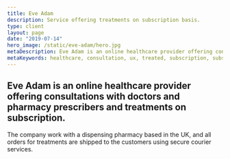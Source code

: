 ```yaml
---
title: Eve Adam
description: Service offering treatments on subscription basis.
type: client
layout: page
date: "2019-07-14"
hero_image: /static/eve-adam/hero.jpg
metaDescription: Eve Adam is an online healthcare provider offering consultation with doctors to dispense treaments on subscription basis.
metaKeywords: healthcare, consultation, ux, treated, subscription, subscribed, medication
---
```


## Eve Adam is an online healthcare provider offering consultations with doctors and pharmacy prescribers and treatments on subscription.

The company work with a dispensing pharmacy based in the UK, and all orders for treatments are shipped to the customers using secure courier services.
